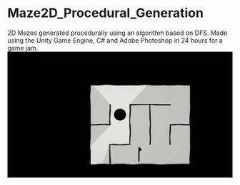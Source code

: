 # Maze2D_Procedural_Generation
 2D Mazes generated procedurally using an algorithm based on DFS. 
 Made using the Unity Game Engine, C# and Adobe Photoshop in 24 hours for a game jam.
![image info](Screenshots/1.png)
